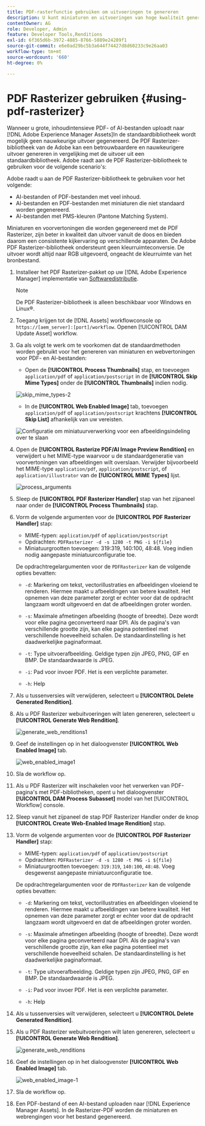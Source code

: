 ```yaml
---
title: PDF-rasterfunctie gebruiken om uitvoeringen te genereren
description: U kunt miniaturen en uitvoeringen van hoge kwaliteit genereren met de Adobe PDF Rasterizer-bibliotheek.
contentOwner: AG
role: Developer, Admin
feature: Developer Tools,Renditions
exl-id: 6f365d6b-3972-4885-8766-5889e24289f1
source-git-commit: e6e0ad29bc5b3a644f74427d8d60233c9e26aa03
workflow-type: tm+mt
source-wordcount: '660'
ht-degree: 0%

---
```


# PDF Rasterizer gebruiken {#using-pdf-rasterizer}

Wanneer u grote, inhoudintensieve PDF- of AI-bestanden uploadt naar [!DNL Adobe Experience Manager Assets]In de standaardbibliotheek wordt mogelijk geen nauwkeurige uitvoer gegenereerd. De PDF Rasterizer-bibliotheek van de Adobe kan een betrouwbaardere en nauwkeurigere uitvoer genereren in vergelijking met de uitvoer uit een standaardbibliotheek. Adobe raadt aan de PDF Rasterizer-bibliotheek te gebruiken voor de volgende scenario&#39;s:

Adobe raadt u aan de PDF Rasterizer-bibliotheek te gebruiken voor het volgende:

* AI-bestanden of PDF-bestanden met veel inhoud.
* AI-bestanden en PDF-bestanden met miniaturen die niet standaard worden gegenereerd.
* AI-bestanden met PMS-kleuren (Pantone Matching System).

Miniaturen en voorvertoningen die worden gegenereerd met de PDF Rasterizer, zijn beter in kwaliteit dan uitvoer vanuit de doos en bieden daarom een consistente kijkervaring op verschillende apparaten. De Adobe PDF Rasterizer-bibliotheek ondersteunt geen kleurruimteconversie. De uitvoer wordt altijd naar RGB uitgevoerd, ongeacht de kleurruimte van het bronbestand.

1. Installeer het PDF Rasterizer-pakket op uw [!DNL Adobe Experience Manager] implementatie van [Softwaredistributie](https://experience.adobe.com/#/downloads/content/software-distribution/en/aem.html?package=/content/software-distribution/en/details.html/content/dam/aem/public/adobe/packages/cq650/product/assets/aem-assets-pdf-rasterizer-pkg-4.6.zip).

   >[!NOTE]
   >
   >De PDF Rasterizer-bibliotheek is alleen beschikbaar voor Windows en Linux®.

1. Toegang krijgen tot de [!DNL Assets] workflowconsole op `https://[aem_server]:[port]/workflow`. Openen [!UICONTROL DAM Update Asset] workflow.

1. Ga als volgt te werk om te voorkomen dat de standaardmethoden worden gebruikt voor het genereren van miniaturen en webvertoningen voor PDF- en AI-bestanden:

   * Open de **[!UICONTROL Process Thumbnails]** stap, en toevoegen `application/pdf` of `application/postscript` in de **[!UICONTROL Skip Mime Types]** onder de **[!UICONTROL Thumbnails]** indien nodig.

   ![skip_mime_types-2](assets/skip_mime_types-2.png)

   * In de **[!UICONTROL Web Enabled Image]** tab, toevoegen `application/pdf` of `application/postscript` krachtens **[!UICONTROL Skip List]** afhankelijk van uw vereisten.

   ![Configuratie om miniatuurverwerking voor een afbeeldingsindeling over te slaan](assets/web_enabled_imageskiplist.png)

1. Open de **[!UICONTROL Rasterize PDF/AI Image Preview Rendition]** en verwijdert u het MIME-type waarvoor u de standaardgeneratie van voorvertoningen van afbeeldingen wilt overslaan. Verwijder bijvoorbeeld het MIME-type `application/pdf`, `application/postscript`, of `application/illustrator` van de **[!UICONTROL MIME Types]** lijst.

   ![process_arguments](assets/process_arguments.png)

1. Sleep de **[!UICONTROL PDF Rasterizer Handler]** stap van het zijpaneel naar onder de **[!UICONTROL Process Thumbnails]** stap.
1. Vorm de volgende argumenten voor de **[!UICONTROL PDF Rasterizer Handler]** stap:

   * MIME-typen: `application/pdf` of `application/postscript`
   * Opdrachten: `PDFRasterizer -d -s 1280 -t PNG -i ${file}`
   * Miniatuurgrootten toevoegen: 319:319, 140:100, 48:48. Voeg indien nodig aangepaste miniatuurconfiguratie toe.

   De opdrachtregelargumenten voor de `PDFRasterizer` kan de volgende opties bevatten:

   * `-d`: Markering om tekst, vectorillustraties en afbeeldingen vloeiend te renderen. Hiermee maakt u afbeeldingen van betere kwaliteit. Het opnemen van deze parameter zorgt er echter voor dat de opdracht langzaam wordt uitgevoerd en dat de afbeeldingen groter worden.

   * `-s`: Maximale afmetingen afbeelding (hoogte of breedte). Deze wordt voor elke pagina geconverteerd naar DPI. Als de pagina&#39;s van verschillende grootte zijn, kan elke pagina potentieel met verschillende hoeveelheid schalen. De standaardinstelling is het daadwerkelijke paginaformaat.

   * `-t`: Type uitvoerafbeelding. Geldige typen zijn JPEG, PNG, GIF en BMP. De standaardwaarde is JPEG.

   * `-i`: Pad voor invoer PDF. Het is een verplichte parameter.

   * `-h`: Help

1. Als u tussenversies wilt verwijderen, selecteert u **[!UICONTROL Delete Generated Rendition]**.
1. Als u PDF Rasterizer webuitvoeringen wilt laten genereren, selecteert u **[!UICONTROL Generate Web Rendition]**.

   ![generate_web_renditions1](assets/generate_web_renditions1.png)

1. Geef de instellingen op in het dialoogvenster **[!UICONTROL Web Enabled Image]** tab.

   ![web_enabled_image1](assets/web_enabled_image1.png)

1. Sla de workflow op.
1. Als u PDF Rasterizer wilt inschakelen voor het verwerken van PDF-pagina&#39;s met PDF-bibliotheken, opent u het dialoogvenster **[!UICONTROL DAM Process Subasset]** model van het [!UICONTROL Workflow] console.
1. Sleep vanuit het zijpaneel de stap PDF Rasterizer Handler onder de knop **[!UICONTROL Create Web-Enabled Image Rendition]** stap.
1. Vorm de volgende argumenten voor de **[!UICONTROL PDF Rasterizer Handler]** stap:

   * MIME-typen: `application/pdf` of `application/postscript`
   * Opdrachten: `PDFRasterizer -d -s 1280 -t PNG -i ${file}`
   * Miniatuurgrootten toevoegen: `319:319`, `140:100`, `48:48`. Voeg desgewenst aangepaste miniatuurconfiguratie toe.

   De opdrachtregelargumenten voor de `PDFRasterizer` kan de volgende opties bevatten:

   * `-d`: Markering om tekst, vectorillustraties en afbeeldingen vloeiend te renderen. Hiermee maakt u afbeeldingen van betere kwaliteit. Het opnemen van deze parameter zorgt er echter voor dat de opdracht langzaam wordt uitgevoerd en dat de afbeeldingen groter worden.

   * `-s`: Maximale afmetingen afbeelding (hoogte of breedte). Deze wordt voor elke pagina geconverteerd naar DPI. Als de pagina&#39;s van verschillende grootte zijn, kan elke pagina potentieel met verschillende hoeveelheid schalen. De standaardinstelling is het daadwerkelijke paginaformaat.

   * `-t`: Type uitvoerafbeelding. Geldige typen zijn JPEG, PNG, GIF en BMP. De standaardwaarde is JPEG.

   * `-i`: Pad voor invoer PDF. Het is een verplichte parameter.

   * `-h`: Help

1. Als u tussenversies wilt verwijderen, selecteert u **[!UICONTROL Delete Generated Rendition]**.
1. Als u PDF Rasterizer webuitvoeringen wilt laten genereren, selecteert u **[!UICONTROL Generate Web Rendition]**.

   ![generate_web_renditions](assets/generate_web_renditions.png)

1. Geef de instellingen op in het dialoogvenster **[!UICONTROL Web Enabled Image]** tab.

   ![web_enabled_image-1](assets/web_enabled_image-1.png)

1. Sla de workflow op.
1. Een PDF-bestand of een AI-bestand uploaden naar [!DNL Experience Manager Assets]. In de Rasterizer-PDF worden de miniaturen en webrengingen voor het bestand gegenereerd.
